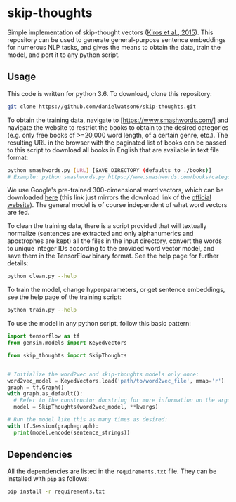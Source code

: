 # skip-thoughts

Simple implementation of skip-thought vectors ([Kiros et al., 2015](https://arxiv.org/abs/1506.06726)). This repository can be used to generate general-purpose sentence embeddings for numerous NLP tasks, and gives the means to obtain the data, train the model, and port it to any python script.

## Usage

This code is written for python 3.6. To download, clone this repository:
```bash
git clone https://github.com/danielwatson6/skip-thoughts.git
```

To obtain the training data, navigate to [https://www.smashwords.com/] and navigate the website to restrict the books to obtain to the desired categories (e.g. only free books of >=20,000 word length, of a certain genre, etc.). The resulting URL in the browser with the paginated list of books can be passed to this script to download all books in English that are available in text file format:
```bash
python smashwords.py [URL] [SAVE_DIRECTORY (defaults to ./books)]
# Example: python smashwords.py https://www.smashwords.com/books/category/1/newest/0/free/medium 
```

We use Google's pre-trained 300-dimensional word vectors, which can be downloaded [here](https://drive.google.com/file/d/0B7XkCwpI5KDYNlNUTTlSS21pQmM/edit?usp=sharing) (this link just mirrors the download link of the [official website](https://code.google.com/archive/p/word2vec/)). The general model is of course independent of what word vectors are fed.

To clean the training data, there is a script provided that will textually normalize (sentences are extracted and only alphanumerics and apostrophes are kept) all the files in the input directory, convert the words to unique integer IDs according to the provided word vector model, and save them in the TensorFlow binary format. See the help page for further details:
```bash
python clean.py --help
```

To train the model, change hyperparameters, or get sentence embeddings, see the help page of the training script:
```bash
python train.py --help
```

To use the model in any python script, follow this basic pattern:
```python
import tensorflow as tf
from gensim.models import KeyedVectors

from skip_thoughts import SkipThoughts


# Initialize the word2vec and skip-thoughts models only once:
word2vec_model = KeyedVectors.load('path/to/word2vec_file', mmap='r')
graph = tf.Graph()
with graph.as_default():
  # Refer to the constructor docstring for more information on the arguments.
  model = SkipThoughts(word2vec_model, **kwargs)

# Run the model like this as many times as desired:
with tf.Session(graph=graph):
  print(model.encode(sentence_strings))
```

## Dependencies

All the dependencies are listed in the `requirements.txt` file. They can be installed with `pip` as follows:
```bash
pip install -r requirements.txt
```
